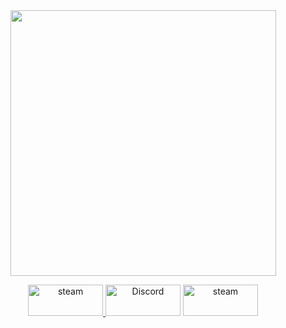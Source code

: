 <div dir="auto" align="center">
<animated-image data-catalyst="" style="vertical-align: middle;"><a target="_blank" rel="noopener noreferrer nofollow" href="https://www.youtube.com/channel/UCC2rXdTt75WLHugcUPqgQzA" data-target="animated-image.originalLink"><img src="https://raw.githubusercontent.com/TheKingOfCampers/TheKingOfCampers/main/TheKingOfCampers.gif" style="max-width: 100%; display: inline-block;" data-target="animated-image.originalImage" height="425" align="middle"></a>
  
<a href="https://steamcommunity.com/id/76456158263966797/" target="_blank" rel="noreferrer"> <img src="https://img.shields.io/badge/steam-%23000000.svg?style=for-the-badge&logo=steam&logoColor=white" alt="steam" width="120" height="50"/> </a> <a href="https://disboard.org/fr/server/1042184752674918520" rel="nofollow"><img src="https://img.shields.io/badge/Discord-%235865F2.svg?style=for-the-badge&logo=discord&logoColor=white" alt="Discord" data-canonical-src="https://img.shields.io/static/v1?logo=discord&amp;label=&amp;message=Discord&amp;color=36393f&amp;style=flat-square" width="120" height="50"></a> <a href="https://www.youtube.com/channel/UCC2rXdTt75WLHugcUPqgQzA" target="_blank" rel="noreferrer"> <img src="https://img.shields.io/badge/YouTube-%23FF0000.svg?style=for-the-badge&logo=YouTube&logoColor=white" alt="steam" width="120" height="50"/> </a>

<!--
**TheKingOfCampers/TheKingOfCampers** is a ✨ _special_ ✨ repository because its `README.md` (this file) appears on your GitHub profile.

Here are some ideas to get you started:

- 🔭 I’m currently working on ...
- 🌱 I’m currently learning ...
- 👯 I’m looking to collaborate on ...
- 🤔 I’m looking for help with ...
- 💬 Ask me about ...
- 📫 How to reach me: ...
- 😄 Pronouns: ...
- ⚡ Fun fact: ...
-->
